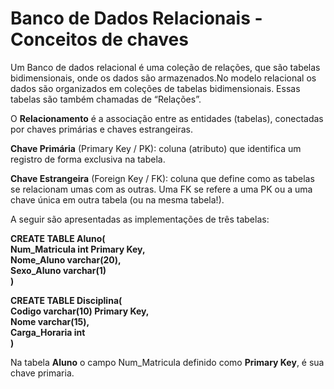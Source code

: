 # Banco de Dados Relacionais - Conceitos de chaves

Um Banco de dados relacional é uma coleção de relações, que são tabelas bidimensionais, onde os dados são armazenados.No modelo relacional os dados são organizados em coleções de tabelas bidimensionais. Essas tabelas são também chamadas de “Relações”.  

O **Relacionamento** é a associação entre as entidades (tabelas), conectadas por chaves primárias e chaves estrangeiras.  

**Chave Primária** (Primary Key / PK): coluna (atributo) que identifica um registro de forma exclusiva na tabela.  

**Chave Estrangeira** (Foreign Key / FK): coluna que define como as tabelas se relacionam umas com as outras. Uma FK se refere a uma PK ou a uma chave única em outra tabela (ou na mesma tabela!).  

A seguir são apresentadas as implementações de três tabelas:  

**CREATE TABLE Aluno(**  
  **Num_Matricula int Primary Key,**  
  **Nome_Aluno varchar(20),**  
  **Sexo_Aluno varchar(1)**  
**)**  

**CREATE TABLE Disciplina(**  
	**Codigo varchar(10) Primary Key,**  
	**Nome varchar(15),**  
	**Carga_Horaria int**  
**)**  

Na tabela **Aluno** o campo Num_Matricula definido como **Primary Key**, é sua chave primaria.
